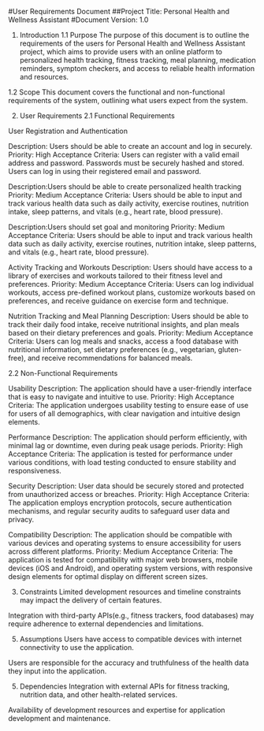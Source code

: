 #User Requirements Document
##Project Title: Personal Health and Wellness Assistant
#Document Version: 1.0
1. Introduction
1.1 Purpose
The purpose of this document is to outline the requirements of the users for Personal Health and Wellness Assistant project, which aims to provide users with an online platform to personalized health tracking, fitness tracking, meal planning, medication reminders, symptom checkers, and access to reliable health information and resources.

1.2 Scope
This document covers the functional and non-functional requirements of the system, outlining what users expect from the system.

2. User Requirements
2.1 Functional Requirements

User Registration and Authentication

Description: Users should be able to create an account and log in securely.
Priority: High
Acceptance Criteria:
Users can register with a valid email address and password.
Passwords must be securely hashed and stored.
Users can log in using their registered email and password.

Description:Users should be able to create personalized health tracking
Priority: Medium
Acceptance Criteria: 
Users should be able to input and track various health data such as daily activity, 
exercise routines, nutrition intake, sleep patterns, and vitals (e.g., heart rate, blood pressure).

Description:Users should set goal and monitoring
Priority: Medium
Acceptance Criteria: 
Users should be able to input and track various health data such as daily activity, 
exercise routines, nutrition intake, sleep patterns, and vitals (e.g., heart rate, blood pressure).

Activity Tracking and Workouts
Description: Users should have access to a library of exercises and workouts tailored to their fitness level and preferences.
Priority: Medium
Acceptance Criteria: Users can log individual workouts, access pre-defined workout plans,
customize workouts based on preferences, and receive guidance on exercise form and technique.

Nutrition Tracking and Meal Planning
Description: Users should be able to track their daily food intake, receive nutritional insights, 
and plan meals based on their dietary preferences and goals.
Priority: Medium
Acceptance Criteria: Users can log meals and snacks, access a food database with nutritional information,
set dietary preferences (e.g., vegetarian, gluten-free), and receive recommendations for balanced meals.


2.2 Non-Functional Requirements

Usability
Description: The application should have a user-friendly interface that is easy to navigate and intuitive to use.
Priority: High
Acceptance Criteria: The application undergoes usability testing to ensure ease of use for users of all demographics, with clear navigation and intuitive design elements.

Performance
Description: The application should perform efficiently, with minimal lag or downtime, even during peak usage periods.
Priority: High
Acceptance Criteria: The application is tested for performance under various conditions, with load testing conducted to ensure stability and responsiveness.

Security
Description: User data should be securely stored and protected from unauthorized access or breaches.
Priority: High
Acceptance Criteria: The application employs encryption protocols, secure authentication mechanisms, and regular security audits to safeguard user data and privacy.

Compatibility
Description: The application should be compatible with various devices and operating systems to ensure accessibility for users across different platforms.
Priority: Medium
Acceptance Criteria: The application is tested for compatibility with major web browsers, mobile devices (iOS and Android), and operating system versions, with responsive design elements for optimal display on different screen sizes.



3. Constraints
Limited development resources and timeline constraints may
impact the delivery of certain features.

Integration with third-party APIs(e.g., fitness trackers, food databases) may
require adherence to external dependencies and limitations.

5. Assumptions
Users have access to compatible devices with internet connectivity to use the application.

Users are responsible for the accuracy and truthfulness of the health data they input into the application.

5. Dependencies
Integration with external APIs for fitness tracking, nutrition data, and other health-related services.

Availability of development resources and expertise for application development and maintenance.



